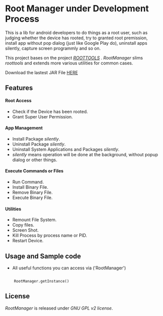 # Root Manager under Development Process

This is a lib for android developers to do things as a root user, such as judging whether the device has rooted, try to granted root premission, install app without pop dialog (just like Google Play do), uninstall apps silently, capture screen programmly and so on.  

This project bases on the project [*ROOTTOOLS*](https://code.google.com/p/roottools/) . *RootManager* slims *roottools* and extends more various utilities for common cases.

Download the lastest JAR File [HERE](https://github.com/Chrisplus/RootManager/releases)
## Features

#### Root Access

* Check if the Device has been rooted.
* Grant Super User Permission.

#### App Management

* Install Package *silently*.
* Uninstall Package *silently*.
* Uninstall System Applications and Packages *silently*.
* *silently* means operation will be done at the background, without popup dialog or other things.

#### Execute Commands or Files

* Run Command.
* Install Binary File.
* Remove Binary File.
* Execute Binary File.

#### Utilities

* Remount File System.
* Copy files.
* Screen Shot.
* Kill Process by process name or PID.
* Restart Device.

## Usage and Sample code

* All useful functions you can access via ('RootManager')
<code>
    RootManager.getInstance()
</code>

## License

*RootManager* is released under *GNU GPL v2 license*.

